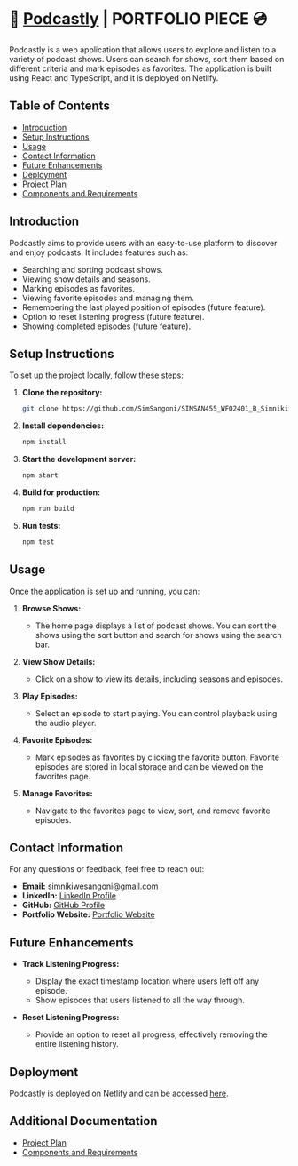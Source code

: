 # 🎵 <a href="https://podcastly.netlify.app/" target="_blank">Podcastly</a> | PORTFOLIO PIECE 💿

Podcastly is a web application that allows users to explore and listen to a variety of podcast shows. Users can search for shows, sort them based on different criteria and mark episodes as favorites. The application is built using React and TypeScript, and it is deployed on Netlify.

## **Table of Contents**

- [Introduction](#introduction)
- [Setup Instructions](#setup-instructions)
- [Usage](#usage)
- [Contact Information](#contact-information)
- [Future Enhancements](#future-enhancements)
- [Deployment](#deployment)
- [Project Plan](ProjectPlan.md)
- [Components and Requirements](Comp-and-Pages-plan.md)

## Introduction

Podcastly aims to provide users with an easy-to-use platform to discover and enjoy podcasts. It includes features such as:

- Searching and sorting podcast shows.
- Viewing show details and seasons.
- Marking episodes as favorites.
- Viewing favorite episodes and managing them.
- Remembering the last played position of episodes (future feature).
- Option to reset listening progress (future feature).
- Showing completed episodes (future feature).

## Setup Instructions

To set up the project locally, follow these steps:

1. **Clone the repository:**
   ```bash
   git clone https://github.com/SimSangoni/SIMSAN455_WFO2401_B_Simnikiwe-Sangoni_DJS11.git
   ```

2. **Install dependencies:**
   ```bash
   npm install
   ```

3. **Start the development server:**
   ```bash
   npm start
   ```

4. **Build for production:**
   ```bash
   npm run build
   ```

5. **Run tests:**
   ```bash
   npm test
   ```

## Usage

Once the application is set up and running, you can:

1. **Browse Shows:**
   - The home page displays a list of podcast shows. You can sort the shows using the sort button and search for shows using the search bar.

2. **View Show Details:**
   - Click on a show to view its details, including seasons and episodes.

3. **Play Episodes:**
   - Select an episode to start playing. You can control playback using the audio player.

4. **Favorite Episodes:**
   - Mark episodes as favorites by clicking the favorite button. Favorite episodes are stored in local storage and can be viewed on the favorites page.

5. **Manage Favorites:**
   - Navigate to the favorites page to view, sort, and remove favorite episodes.

## Contact Information

For any questions or feedback, feel free to reach out:

- **Email:** <simnikiwesangoni@gmail.com>
- **LinkedIn:** <a href="https://www.linkedin.com/in/simnikiwe-sangoni-8a3892164/" target="_blank">LinkedIn Profile</a>
- **GitHub:** <a href="https://github.com/SimSangoni" target="_blank">GitHub Profile</a>
- **Portfolio Website:** <a href="https://simnikiwe-sangoni.netlify.app/" target="_blank">Portfolio Website</a>

## Future Enhancements

- **Track Listening Progress:**
  - Display the exact timestamp location where users left off any episode.
  - Show episodes that users listened to all the way through.

- **Reset Listening Progress:**
  - Provide an option to reset all progress, effectively removing the entire listening history.

## Deployment

Podcastly is deployed on Netlify and can be accessed <a href="https://podcastly.netlify.app/" target="_blank">here</a>.

## Additional Documentation

- <a href="ProjectPlan.md" target="_blank">Project Plan</a>
- <a href="Comp-and-Pages-plan.md" target="_blank">Components and Requirements</a>

